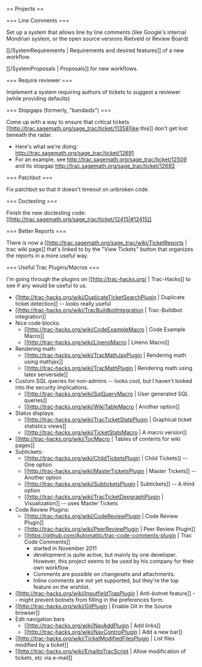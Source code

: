 == Projects ==

=== Line Comments ===

Set up a system that allows line by line comments (like Google's internal Mondrian system, or the open source versions Rietveld or Review Board)

[[/SystemRequirements | Requirements and desired features]] of a new workflow.

[[/SystemProposals | Proposals]] for new workflows.

=== Require reviewer ===

Implement a system requiring authors of tickets to suggest a reviewer (while providing defaults)

=== Stopgaps (formerly, "bandaids") ===

Come up with a way to ensure that critical tickets [[http://trac.sagemath.org/sage_trac/ticket/11358|like this]] don't get lost beneath the radar.
  * Here's what we're doing: http://trac.sagemath.org/sage_trac/ticket/12691
  * For an example, see http://trac.sagemath.org/sage_trac/ticket/12509 and its stopgap http://trac.sagemath.org/sage_trac/ticket/12692

=== Patchbot ===

Fix patchbot so that it doesn't timeout on unbroken code.

=== Doctesting ===

Finish the new doctesting code: [[http://trac.sagemath.org/sage_trac/ticket/12415|#12415]]

=== Better Reports ===

There is now a [[http://trac.sagemath.org/sage_trac/wiki/TicketReports | trac wiki page]] that's linked to by the "View Tickets" button that organizes the reports in a more useful way.

=== Useful Trac Plugins/Macros ===

I'm going through the plugins on [[http://trac-hacks.org/ | Trac-Hacks]] to see if any would be useful to us.

  * [[http://trac-hacks.org/wiki/DuplicateTicketSearchPlugin | Duplicate ticket detection]] -- looks really useful
  * [[http://trac-hacks.org/wiki/TracBuildbotIntegration | Trac-Buildbot integration]]
  * Nice code blocks:
    * [[http://trac-hacks.org/wiki/CodeExampleMacro | Code Example Macro]]
    * [[http://trac-hacks.org/wiki/LinenoMacro | Lineno Macro]]
  * Rendering math:
    * [[http://trac-hacks.org/wiki/TracMathJaxPlugin | Rendering math using mathjax]]
    * [[http://trac-hacks.org/wiki/TracMathPlugin | Rendering math using latex serverside]]
  * Custom SQL queries for non-admins -- looks cool, but I haven't looked into the security implications.
    * [[http://trac-hacks.org/wiki/SqlQueryMacro | User generated SQL queries]]
    * [[http://trac-hacks.org/wiki/WikiTableMacro | Another option]]
  * Status displays:
    * [[http://trac-hacks.org/wiki/TracTicketStatsPlugin | Graphical ticket statistics views]]
    * [[http://trac-hacks.org/wiki/TicketStatsMacro | A macro version]]
  * [[http://trac-hacks.org/wiki/TocMacro | Tables of contents for wiki pages]]
  * Subtickets:
    * [[http://trac-hacks.org/wiki/ChildTicketsPlugin | Child Tickets]] -- One option
    * [[http://trac-hacks.org/wiki/MasterTicketsPlugin | Master Tickets]] -- Another option
    * [[http://trac-hacks.org/wiki/SubticketsPlugin | Subtickets]] -- A third option
    * [[http://trac-hacks.org/wiki/TracTicketDepgraphPlugin | Visualization]] -- uses Master Tickets
  * Code Review Plugins:
    * [[http://trac-hacks.org/wiki/CodeReviewPlugin | Code Review Plugin]]
    * [[http://trac-hacks.org/wiki/PeerReviewPlugin | Peer Review Plugin]]
    * [[https://github.com/Automattic/trac-code-comments-plugin | Trac Code Comments]]
      * started in November 2011
      * development is quite active, but mainly by one developer. However, this project seems to be used by his company for their own workflow.
      * Comments are possible on changesets and attachments.
      * Inline comments are not yet supported, but they're the top feature on the wishlist.
  * [[http://trac-hacks.org/wiki/InputfieldTrapPlugin | Anti-botnet feature]] -- might prevent botnets from filling in the preferences form.
  * [[http://trac-hacks.org/wiki/GitPlugin | Enable Git in the Source browser]]
  * Edit navigation bars
    * [[http://trac-hacks.org/wiki/NavAddPlugin | Add links]]
    * [[http://trac-hacks.org/wiki/NavControlPlugin | Add a new bar]]
  * [[http://trac-hacks.org/wiki/TicketModifiedFilesPlugin | List files modified by a ticket]]
  * [[http://trac-hacks.org/wiki/EmailtoTracScript | Allow modification of tickets, etc via e-mail]]

